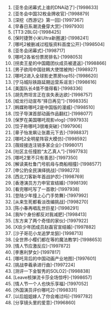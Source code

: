 
1. [亚冬会闭幕式上谁的DNA动了]-[1998633]
1. [亚冬会中国32枚金牌收官]-[1998879]
1. [深挖《西游记》第一回]-[1997367]
1. [早春日系潮流叠穿大赏]-[1997930]
1. [TT3:2BLG]-[1998425]
1. [保时捷贺小米Ultra新圈速]-[1998241]
1. [哪吒2被删减过程版资料首度公开]-[1998504]
1. [亚冬会闭幕式]-[1998717]
1. [哪吒2各省份票房排名]-[1998053]
1. [拐卖王星的中国籍团伙成员被遣返]-[1998866]
1. [男子欲闯中国驻韩大使馆被拘]-[1998927]
1. [哪吒2进入全球影史票房top15]-[1998620]
1. [宁马城际铁路延期运营系谣言]-[1998616]
1. [美国队长4值不值得看]-[1998336]
1. [胡先煦坦言正在丧失表达欲]-[1998757]
1. [蛟龙行动宣布“择日再见”]-[1998335]
1. [韩媒称哪吒2是中国版的漫威]-[1998510]
1. [饺子导演首部动画作品翻红]-[1998077]
1. [保罗在美国哪吒观影vlog]-[1997933]
1. [饺子称哪吒3很难突破]-[1997906]
1. [章子怡发飙让张嘉元下去]-[1998837]
1. [哪吒2全明星阵容大模仿]-[1998592]
1. [薇娅接连注销多家企业]-[1998017]
1. [社区主任撞脸“太乙真人”]-[1997783]
1. [哪吒2里不只有善恶]-[1997350]
1. [解读美杜鲁门号航母与商船相撞]-[1998577]
1. [申公豹全民演绎挑战]-[1998273]
1. [西北刀客新年首战护农]-[1998769]
1. [香港演员方力申官宣结婚]-[1998139]
1. [看完哪吒写了一首歌]-[1997938]
1. [登陆少年撞上心门手势舞]-[1997992]
1. [从来生死都看淡改编挑战]-[1998270]
1. [陈小春再唱乱世巨星]-[1998291]
1. [我N个身份都反对我减肥]-[1998413]
1. [东方来了两个奇怪的家伙]-[1997922]
1. [X玖少年团成员赵磊官宣结婚]-[1997882]
1. [沙子哥花小龙追梦龙狙]-[1998713]
1. [全世界小樱们都在等的魔法教学]-[1998653]
1. [情人节应激反应]-[1997872]
1. [李惠利梦女]-[1997817]
1. [哪吒背后的中国动画产业地图]-[1997601]
1. [挑战李羲承进行曲]-[1997224]
1. [测评一下金智秀的SOLO2]-[1998838]
1. [Leave核弹流卡莎全场惊呼]-[1998657]
1. [情人节一个人也快乐享福]-[1997052]
1. [外国演员评价哪吒2]-[1998331]
1. [以后姐姐嫁人了你会难过吗]-[1997782]
1. [分享镜头里的爱意]-[1996860]